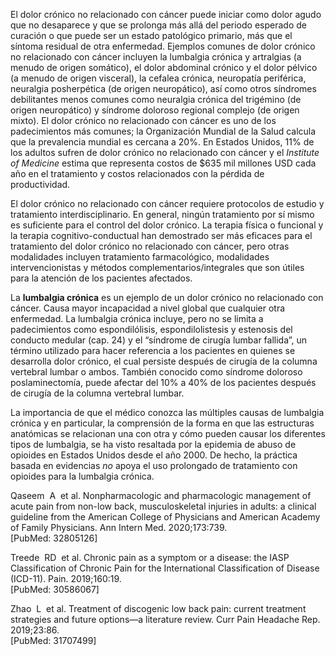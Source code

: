 El dolor crónico no relacionado con cáncer puede iniciar como dolor agudo que no desaparece y que se prolonga más allá del periodo esperado de curación o que puede ser un estado patológico primario, más que el síntoma residual de otra enfermedad. Ejemplos comunes de dolor crónico no relacionado con cáncer incluyen la lumbalgia crónica y artralgias (a menudo de origen somático), el dolor abdominal crónico y el dolor pélvico (a menudo de origen visceral), la cefalea crónica, neuropatía periférica, neuralgia posherpética (de origen neuropático), así como otros síndromes debilitantes menos comunes como neuralgia crónica del trigémino (de origen neuropático) y síndrome doloroso regional complejo (de origen mixto). El dolor crónico no relacionado con cáncer es uno de los padecimientos más comunes; la Organización Mundial de la Salud calcula que la prevalencia mundial es cercana a 20%. En Estados Unidos, 11% de los adultos sufren de dolor crónico no relacionado con cáncer y el _Institute of Medicine_ estima que representa costos de $635 mil millones USD cada año en el tratamiento y costos relacionados con la pérdida de productividad.

El dolor crónico no relacionado con cáncer requiere protocolos de estudio y tratamiento interdisciplinario. En general, ningún tratamiento por sí mismo es suficiente para el control del dolor crónico. La terapia física o funcional y la terapia cognitivo-conductual han demostrado ser más eficaces para el tratamiento del dolor crónico no relacionado con cáncer, pero otras modalidades incluyen tratamiento farmacológico, modalidades intervencionistas y métodos complementarios/integrales que son útiles para la atención de los pacientes afectados.

La **lumbalgia crónica** es un ejemplo de un dolor crónico no relacionado con cáncer. Causa mayor incapacidad a nivel global que cualquier otra enfermedad. La lumbalgia crónica incluye, pero no se limita a padecimientos como espondilólisis, espondilolistesis y estenosis del conducto medular (cap. 24) y el “síndrome de cirugía lumbar fallida”, un término utilizado para hacer referencia a los pacientes en quienes se desarrolla dolor crónico, el cual persiste después de cirugía de la columna vertebral lumbar o ambos. También conocido como síndrome doloroso poslaminectomía, puede afectar del 10% a 40% de los pacientes después de cirugía de la columna vertebral lumbar.

La importancia de que el médico conozca las múltiples causas de lumbalgia crónica y en particular, la comprensión de la forma en que las estructuras anatómicas se relacionan una con otra y cómo pueden causar los diferentes tipos de lumbalgia, se ha visto resaltada por la epidemia de abuso de opioides en Estados Unidos desde el año 2000. De hecho, la práctica basada en evidencias _no_ apoya el uso prolongado de tratamiento con opioides para la lumbalgia crónica.

Qaseem  A  et al. Nonpharmacologic and pharmacologic management of acute pain from non-low back, musculoskeletal injuries in adults: a clinical guideline from the American College of Physicians and American Academy of Family Physicians. Ann Intern Med. 2020;173:739.  
[PubMed: 32805126]    

Treede  RD  et al. Chronic pain as a symptom or a disease: the IASP Classification of Chronic Pain for the International Classification of Disease (ICD-11). Pain. 2019;160:19.  
[PubMed: 30586067]    

Zhao  L  et al. Treatment of discogenic low back pain: current treatment strategies and future options—a literature review. Curr Pain Headache Rep. 2019;23:86.  
[PubMed: 31707499]